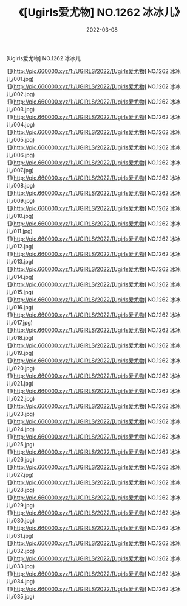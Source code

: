 ﻿---
layout: post
title:  《[Ugirls爱尤物] NO.1262 冰冰儿》
date:   2022-03-08
img: http://pic.660000.xyz/1:/UGIRLS/2022/[Ugirls爱尤物] NO.1262 冰冰儿/000.jpg
categories: [美女, 清纯, 唯美]
---

[Ugirls爱尤物] NO.1262 冰冰儿

 ![](http://pic.660000.xyz/1:/UGIRLS/2022/[Ugirls爱尤物] NO.1262 冰冰儿/001.jpg) <br>![](http://pic.660000.xyz/1:/UGIRLS/2022/[Ugirls爱尤物] NO.1262 冰冰儿/002.jpg) <br>![](http://pic.660000.xyz/1:/UGIRLS/2022/[Ugirls爱尤物] NO.1262 冰冰儿/003.jpg) <br>![](http://pic.660000.xyz/1:/UGIRLS/2022/[Ugirls爱尤物] NO.1262 冰冰儿/004.jpg) <br>![](http://pic.660000.xyz/1:/UGIRLS/2022/[Ugirls爱尤物] NO.1262 冰冰儿/005.jpg) <br>![](http://pic.660000.xyz/1:/UGIRLS/2022/[Ugirls爱尤物] NO.1262 冰冰儿/006.jpg) <br>![](http://pic.660000.xyz/1:/UGIRLS/2022/[Ugirls爱尤物] NO.1262 冰冰儿/007.jpg) <br>![](http://pic.660000.xyz/1:/UGIRLS/2022/[Ugirls爱尤物] NO.1262 冰冰儿/008.jpg) <br>![](http://pic.660000.xyz/1:/UGIRLS/2022/[Ugirls爱尤物] NO.1262 冰冰儿/009.jpg) <br>![](http://pic.660000.xyz/1:/UGIRLS/2022/[Ugirls爱尤物] NO.1262 冰冰儿/010.jpg) <br>![](http://pic.660000.xyz/1:/UGIRLS/2022/[Ugirls爱尤物] NO.1262 冰冰儿/011.jpg) <br>![](http://pic.660000.xyz/1:/UGIRLS/2022/[Ugirls爱尤物] NO.1262 冰冰儿/012.jpg) <br>![](http://pic.660000.xyz/1:/UGIRLS/2022/[Ugirls爱尤物] NO.1262 冰冰儿/013.jpg) <br>![](http://pic.660000.xyz/1:/UGIRLS/2022/[Ugirls爱尤物] NO.1262 冰冰儿/014.jpg) <br>![](http://pic.660000.xyz/1:/UGIRLS/2022/[Ugirls爱尤物] NO.1262 冰冰儿/015.jpg) <br>![](http://pic.660000.xyz/1:/UGIRLS/2022/[Ugirls爱尤物] NO.1262 冰冰儿/016.jpg) <br>![](http://pic.660000.xyz/1:/UGIRLS/2022/[Ugirls爱尤物] NO.1262 冰冰儿/017.jpg) <br>![](http://pic.660000.xyz/1:/UGIRLS/2022/[Ugirls爱尤物] NO.1262 冰冰儿/018.jpg) <br>![](http://pic.660000.xyz/1:/UGIRLS/2022/[Ugirls爱尤物] NO.1262 冰冰儿/019.jpg) <br>![](http://pic.660000.xyz/1:/UGIRLS/2022/[Ugirls爱尤物] NO.1262 冰冰儿/020.jpg) <br>![](http://pic.660000.xyz/1:/UGIRLS/2022/[Ugirls爱尤物] NO.1262 冰冰儿/021.jpg) <br>![](http://pic.660000.xyz/1:/UGIRLS/2022/[Ugirls爱尤物] NO.1262 冰冰儿/022.jpg) <br>![](http://pic.660000.xyz/1:/UGIRLS/2022/[Ugirls爱尤物] NO.1262 冰冰儿/023.jpg) <br>![](http://pic.660000.xyz/1:/UGIRLS/2022/[Ugirls爱尤物] NO.1262 冰冰儿/024.jpg) <br>![](http://pic.660000.xyz/1:/UGIRLS/2022/[Ugirls爱尤物] NO.1262 冰冰儿/025.jpg) <br>![](http://pic.660000.xyz/1:/UGIRLS/2022/[Ugirls爱尤物] NO.1262 冰冰儿/026.jpg) <br>![](http://pic.660000.xyz/1:/UGIRLS/2022/[Ugirls爱尤物] NO.1262 冰冰儿/027.jpg) <br>![](http://pic.660000.xyz/1:/UGIRLS/2022/[Ugirls爱尤物] NO.1262 冰冰儿/028.jpg) <br>![](http://pic.660000.xyz/1:/UGIRLS/2022/[Ugirls爱尤物] NO.1262 冰冰儿/029.jpg) <br>![](http://pic.660000.xyz/1:/UGIRLS/2022/[Ugirls爱尤物] NO.1262 冰冰儿/030.jpg) <br>![](http://pic.660000.xyz/1:/UGIRLS/2022/[Ugirls爱尤物] NO.1262 冰冰儿/031.jpg) <br>![](http://pic.660000.xyz/1:/UGIRLS/2022/[Ugirls爱尤物] NO.1262 冰冰儿/032.jpg) <br>![](http://pic.660000.xyz/1:/UGIRLS/2022/[Ugirls爱尤物] NO.1262 冰冰儿/033.jpg) <br>![](http://pic.660000.xyz/1:/UGIRLS/2022/[Ugirls爱尤物] NO.1262 冰冰儿/034.jpg) <br>![](http://pic.660000.xyz/1:/UGIRLS/2022/[Ugirls爱尤物] NO.1262 冰冰儿/035.jpg) <br>